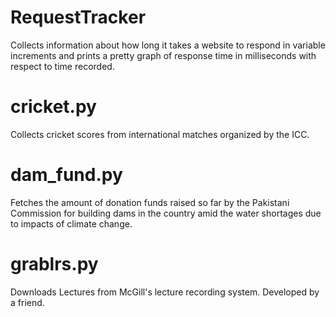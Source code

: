 RequestTracker
==============

Collects information about how long it takes a website to respond in variable increments and prints a pretty graph of response time in milliseconds with respect to time recorded.

cricket.py
==============

Collects cricket scores from international matches organized by the ICC. 


dam_fund.py
==============

Fetches the amount of donation funds raised so far by the Pakistani Commission for building dams in the country amid the water shortages due to impacts of climate change.



grablrs.py
==============

Downloads Lectures from McGill's lecture recording system. Developed by a friend.